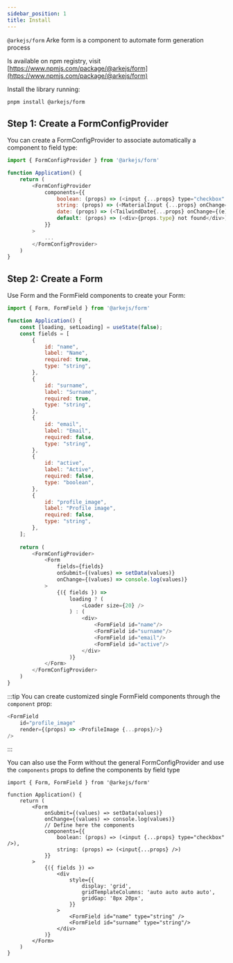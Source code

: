 ```yaml
---
sidebar_position: 1
title: Install
---
```


`@arkejs/form` Arke form is a component to automate form generation process

Is available on npm registry, visit [https://www.npmjs.com/package/@arkejs/form](https://www.npmjs.com/package/@arkejs/form)

Install the library running:

```sh
pnpm install @arkejs/form
```

## Step 1: Create a FormConfigProvider

You can create a FormConfigProvider to associate automatically a component to field type:

```js
import { FormConfigProvider } from '@arkejs/form'

function Application() {
    return (
        <FormConfigProvider
            components={{
                boolean: (props) => (<input {...props} type="checkbox" onChange={(e) => props.onChange(e.target.value)} />),
                string: (props) => (<MaterialInput {...props} onChange={(e) => props.onChange(e.target.value)}/>),
                date: (props) => (<TailwindDate{...props} onChange={(e) => props.onChange(e.target.value)}/>)
                default: (props) => (<div>{props.type} not found</div>)
            }}
        >
            ...
        </FormConfigProvider>
    )
}
```

## Step 2: Create a Form

Use Form and the FormField components to create your Form:

```js
import { Form, FormField } from '@arkejs/form'

function Application() {
    const [loading, setLoading] = useState(false);
    const fields = [
        {
            id: "name",
            label: "Name",
            required: true,
            type: "string",
        },
        {
            id: "surname",
            label: "Surname",
            required: true,
            type: "string",
        },
        {
            id: "email",
            label: "Email",
            required: false,
            type: "string",
        },
        {
            id: "active",
            label: "Active",
            required: false,
            type: "boolean",
        },
        {
            id: "profile_image",
            label: "Profile image",
            required: false,
            type: "string",
        },
    ];
    
    return (
        <FormConfigProvider>
            <Form
                fields={fields}
                onSubmit={(values) => setData(values)}
                onChange={(values) => console.log(values)}
            >
                {({ fields }) =>
                    loading ? (
                        <Loader size={20} />
                    ) : (
                        <div>
                            <FormField id="name"/>
                            <FormField id="surname"/>
                            <FormField id="email"/>
                            <FormField id="active"/>
                        </div>
                    )}
            </Form>
        </FormConfigProvider>
    )
}
```

:::tip
You can create customized single FormField components through the `component` prop:

```js
<FormField 
    id="profile_image" 
    render={(props) => <ProfileImage {...props}/>} 
/>
```
:::

You can also use the Form without the general FormConfigProvider and use the `components` props to define the components
by field type

```tsx
import { Form, FormField } from '@arkejs/form'

function Application() {
    return (
        <Form
            onSubmit={(values) => setData(values)}
            onChange={(values) => console.log(values)}
            // Define here the components
            components={{
                boolean: (props) => (<input {...props} type="checkbox" />),
                string: (props) => (<input{...props} />)
            }}
        >
            {({ fields }) =>
                <div
                    style={{
                        display: 'grid',
                        gridTemplateColumns: 'auto auto auto auto',
                        gridGap: '8px 20px',
                    }}
                >
                    <FormField id="name" type="string" />
                    <FormField id="surname" type="string"/>
                </div>
            )}
        </Form>
    )
}
```